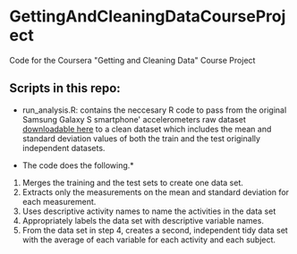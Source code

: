 # GettingAndCleaningDataCourseProject
Code for the Coursera "Getting and Cleaning Data" Course Project

## Scripts in this repo:

- run_analysis.R: contains the neccesary R code to pass from the original Samsung Galaxy S smartphone' accelerometers raw dataset [downloadable here]( 
https://d396qusza40orc.cloudfront.net/getdata%2Fprojectfiles%2FUCI%20HAR%20Dataset.zip) to a clean dataset which includes the mean and standard deviation values of both the train and the test originally independent datasets.

* The code does the following.*

1. Merges the training and the test sets to create one data set.
2. Extracts only the measurements on the mean and standard deviation for each measurement. 
3. Uses descriptive activity names to name the activities in the data set
4. Appropriately labels the data set with descriptive variable names. 
5. From the data set in step 4, creates a second, independent tidy data set with the average of each variable for each activity and each subject.
